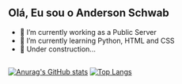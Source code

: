 ## Olá, Eu sou o Anderson Schwab 

- 🔭 I’m currently working as a Public Server
- 🌱 I’m currently learning Python, HTML and CSS
- 🚧 Under construction...
##

  [![Anurag's GitHub stats](https://github-readme-stats.vercel.app/api?username=anderSchwab&show_icons=true&theme=dark)](https://github.com/anderSchwab/github-readme-stats)
  [![Top Langs](https://github-readme-stats.vercel.app/api/top-langs/?username=anderSchwab&layout=donut-vertical&theme=dark)](https://github.com/anderSchwab/github-readme-stats)
